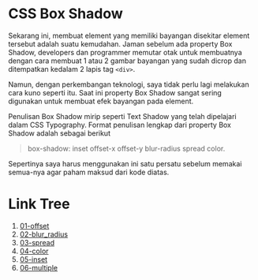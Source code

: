 # CSS Box Shadow

Sekarang ini, membuat element yang memiliki bayangan disekitar element tersebut adalah suatu kemudahan. Jaman sebelum ada property Box Shadow, developers dan programmer memutar otak untuk membuatnya dengan cara membuat 1 atau 2 gambar bayangan yang sudah dicrop dan ditempatkan kedalam 2 lapis tag `<div>`.

Namun, dengan perkembangan teknologi, saya tidak perlu lagi melakukan cara kuno seperti itu. Saat ini property Box Shadow sangat sering digunakan untuk membuat efek bayangan pada element.

Penulisan Box Shadow mirip seperti Text Shadow yang telah dipelajari dalam CSS Typography. Format penulisan lengkap dari property Box Shadow adalah sebagai berikut

> box-shadow: inset offset-x offset-y blur-radius spread color.

Sepertinya saya harus menggunakan ini satu persatu sebelum memakai semua-nya agar paham maksud dari kode diatas.

# Link Tree

1. [01-offset](https://github.com/naidra68/belajar-css/tree/main/02-css/10-box_shadow/01-offset)
2. [02-blur_radius](https://github.com/naidra68/belajar-css/tree/main/02-css/10-box_shadow/02-blur_radius)
3. [03-spread](https://github.com/naidra68/belajar-css/tree/main/02-css/10-box_shadow/03-spread)
4. [04-color](https://github.com/naidra68/belajar-css/tree/main/02-css/10-box_shadow/04-color)
5. [05-inset](https://github.com/naidra68/belajar-css/tree/main/02-css/10-box_shadow/05-inset)
6. [06-multiple](https://github.com/naidra68/belajar-css/tree/main/02-css/10-box_shadow/06-multiple)
